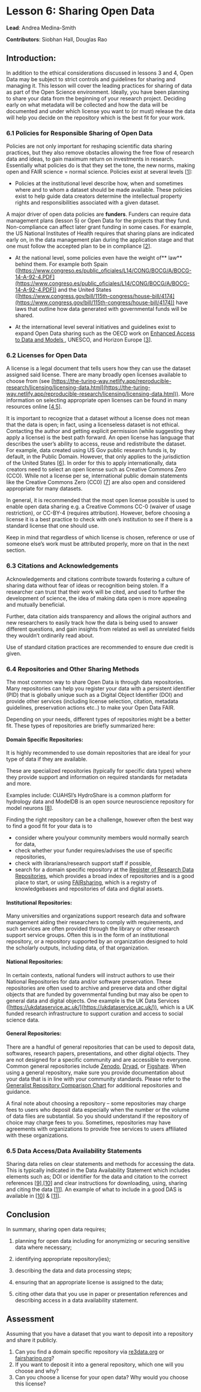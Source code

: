 # Lesson 6: Sharing Open Data 
**Lead**: Andrea Medina-Smith

**Contributors**: Siobhan Hall, Douglas Rao




## Introduction:

In addition to the ethical considerations discussed in lessons 3 and 4, Open Data may be subject to strict controls and guidelines for sharing and managing it. This lesson will cover the leading practices for sharing of data as part of the Open Science environment. Ideally, you have been planning to share your data from the beginning of your research project. Deciding early on what metadata will be collected and how the data will be documented and under which license you want to (or must) release the data will help you decide on the repository which is the best fit for your work.


### 6.1 Policies for Responsible Sharing of Open Data

Policies are not only important for reshaping scientific data sharing practices, but they also remove obstacles allowing the free flow of research data and ideas, to gain maximum return on investments in research. Essentially what policies do is that they set the tone, the new norms, making open and FAIR science = normal science. Policies exist at several levels [[1](https://doi.org/10.5281/zenodo.6532282)]:



* Policies at the institutional level describe how, when and sometimes where and to whom a dataset should be made available. These policies exist to help guide data creators determine the intellectual property rights and responsibilities associated with a given dataset.  

A major driver of open data policies are **funders**. Funders can require data management plans (lesson 5) or Open Data for the projects that they fund. Non-compliance can affect later grant funding in some cases. For example, the US National Institutes of Health requires that sharing plans are indicated early on, in the data management plan during the application stage and that one must follow the accepted plan to be in compliance [[2](https://grants.nih.gov/grants/guide/notice-files/NOT-OD-21-013.html)].

* At the national level, some policies even have the weight of** law** behind them. For example both Spain \
 ([https://www.congreso.es/public_oficiales/L14/CONG/BOCG/A/BOCG-14-A-92-4.PDF](https://www.congreso.es/public_oficiales/L14/CONG/BOCG/A/BOCG-14-A-92-4.PDF)) and the United States \
([https://www.congress.gov/bill/115th-congress/house-bill/4174](https://www.congress.gov/bill/115th-congress/house-bill/4174)) have laws that outline how data generated with governmental funds will be shared.

* At the international level several initiatives and guidelines exist to expand Open Data sharing such as the OECD work on [Enhanced Access to Data and Models ](https://legalinstruments.oecd.org/en/instruments/OECD-LEGAL-0347), UNESCO, and Horizon Europe [[3](https://doi.org/10.3389/fdata.2019.00043)].


### 6.2 Licenses for Open Data

A license is a legal document that tells users how they can use the dataset assigned said license. There are many broadly open licenses available to choose from (see [https://the-turing-way.netlify.app/reproducible-research/licensing/licensing-data.html](https://the-turing-way.netlify.app/reproducible-research/licensing/licensing-data.html)).  More information on selecting appropriate open licenses can be found in many resources online [[4](https://opendatacommons.org/licenses/),[5](https://creativecommons.org/about/program-areas/open-data/)].

It is important to recognize that a dataset without a license does not mean that the data is open; in fact, using a licenseless dataset is not ethical. Contacting the author and getting explicit permission (while suggesting they apply a license) is the best path forward. An open license has language that describes the user’s ability to access, reuse and redistribute the dataset. For example, data created using US Gov public research funds is, by default, in the Public Domain.  However, that only applies to the jurisdiction of the United States [[6](https://resources.data.gov/open-licenses/)]. In order for this to apply internationally, data creators need to select an open license such as Creative Commons Zero (CCO). While not a license per se, international public domain statements like the Creative Commons Zero (CC0) [[7](https://creativecommons.org/publicdomain/zero/1.0/)] are also open and considered appropriate for many datasets.

In general, it is recommended that the most open license possible is used to enable open data sharing e.g. a Creative Commons CC-0 (waiver of usage restriction), or CC-BY-4 (requires attribution). However, before choosing a license it is a best practice to check with one’s institution to see if there is a standard license that one should use.

Keep in mind that regardless of which license is chosen, reference or use of someone else’s work must be attributed properly, more on that in the next section.  


### 6.3 Citations and Acknowledgements

Acknowledgements and citations contribute towards fostering a culture of sharing data without fear of ideas or recognition being stolen. If a researcher can trust that their work will be cited, and used to further the development of science, the idea of making data open is more appealing and mutually beneficial.

Further, data citation aids transparency and allows the original authors and new researchers to easily track how the data is being used to answer different questions, and gain insights from related as well as unrelated fields they wouldn’t ordinarily read about.

Use of standard citation practices are recommended to ensure due credit is given.


### 6.4 Repositories and Other Sharing Methods

The most common way to share Open Data is through data repositories. Many repositories can help you register your data with a persistent identifier (PID) that is globally unique such as a Digital Object Identifier (DOI) and provide other services (including license selection, citation, metadata guidelines, preservation actions etc..) to make your Open Data FAIR.  

Depending on your needs, different types of repositories might be a better fit. These types of repositories are briefly summarized here:


#### Domain Specific Repositories:  

It is highly recommended to use domain repositories that are ideal for your type of data if they are available.

These are specialized repositories (typically for specific data types) where they provide support and information on required standards for metadata and more.

Examples include: CUAHSI’s HydroShare is a common platform for hydrology data and ModelDB is an open source neuroscience repository for model neurons [[8](https://senselab.med.yale.edu/ModelDB/)].

Finding the right repository can be a challenge, however often the best way to find a good fit for your data is to

* consider where you/your community members would normally search for data,
* check whether your funder requires/advises the use of specific repositories,
* check with librarians/research support staff if possible,
* search for a domain specific repository at the [Register of Research Data Repositories](https://www.re3data.org/), which provides a broad index of repositories and is a good place to start, or using [FAIRsharing](http://fairsharing.org), which is a registry of knowledgebases and repositories of data and digital assets.


#### Institutional Repositories:

Many universities and organizations support research data and software management aiding their researchers to comply with requirements, and such services are often provided through the library or other research support service groups. Often this is in the form of an institutional repository, or a repository supported by an organization designed to hold the scholarly outputs, including data, of that organization.


#### National Repositories:

In certain contexts, national funders will instruct authors to use their National Repositories for data and/or software preservation. These repositories are often used to archive and preserve data and other digital objects that are funded by governmental funding but may also be open to general data and digital objects. One example is the UK Data Services ([https://ukdataservice.ac.uk/](https://ukdataservice.ac.uk/)), which is a UK funded research infrastructure to support curation and access to social science data.


#### General Repositories:

There are a handful of general repositories that can be used to deposit data, softwares, research papers, presentations, and other digital objects. They are not designed for a specific community and are accessible to everyone. Common general repositories include [Zenodo](https://zenodo.org/), [Dryad](https://datadryad.org/stash), or [Figshare](https://figshare.com/). When using a general repository, make sure you provide documentation about your data that is in line with your community standards. Please refer to the [Generalist Repository Comparison Chart](https://fairsharing.org/collection/GeneralRepositoryComparison) for additional repositories and guidance.

A final note about choosing a repository – some repositories may charge fees to users who deposit data especially when the number or the volume of data files are substantial. So you should understand if the repository of choice may charge fees to you. Sometimes, repositories may have agreements with organizations to provide free services to users affiliated with these organizations.


### 6.5 Data Access/Data Availability Statements

Sharing data relies on clear statements and methods for accessing the data. This is typically indicated in the Data Availability Statement which includes elements such as; DOI or identifier for the data and citation to the correct references [[9](https://jie.yale.edu/datastatements)],[[10](https://think.f1000research.com/wp-content/uploads/2021/02/F1000Research-Open-Data-How-to-Write-a-Data-Availability-Statement.pdf)] and clear instructions for downloading, using, sharing and citing the data [[11](https://doi.org/10.5281/zenodo.6505587)].  An example of what to include in a good DAS is available in [[10](https://think.f1000research.com/wp-content/uploads/2021/02/F1000Research-Open-Data-How-to-Write-a-Data-Availability-Statement.pdf)] & [[11](https://doi.org/10.5281/zenodo.6505587)].


## Conclusion

In summary, sharing open data requires;

1) planning for open data including for anonymizing or securing sensitive data where necessary;

2) identifying appropriate repository(ies);

3) describing the data and data processing steps;

4) ensuring that an appropriate license is assigned to the data;

5) citing other data that you use in paper or presentation references and describing access in a data availability statement.  


## Assessment

Assuming that you have a dataset that you want to deposit into a repository and share it publicly.

1. Can you find a domain specific repository via [re3data.org](https://www.re3data.org/) or [fairsharing.org](http://fairsharing.org)?
2. If you want to deposit it into a general repository, which one will you choose and why?
3. Can you choose a license for your open data? Why would you choose this license?
